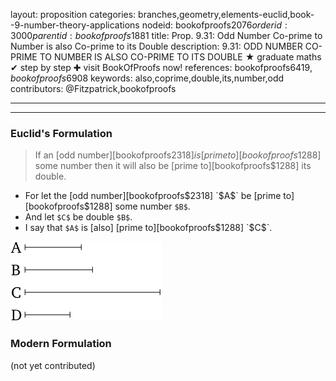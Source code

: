 layout: proposition
categories: branches,geometry,elements-euclid,book--9-number-theory-applications
nodeid: bookofproofs$2076
orderid: 3000
parentid: bookofproofs$1881
title: Prop. 9.31: Odd Number Co-prime to Number is also Co-prime to its Double
description: 9.31: ODD NUMBER CO-PRIME TO NUMBER IS ALSO CO-PRIME TO ITS DOUBLE &#9733; graduate maths &#10004; step by step &#10010; visit BookOfProofs now!
references: bookofproofs$6419,bookofproofs$6908
keywords: also,coprime,double,its,number,odd
contributors: @Fitzpatrick,bookofproofs

---


---

### Euclid's Formulation

> If an [odd number][bookofproofs$2318] is [prime to][bookofproofs$1288] some number then it will also be [prime to][bookofproofs$1288] its double.
* For let the [odd number][bookofproofs$2318] `$A$` be [prime to][bookofproofs$1288] some number `$B$`.
* And let `$C$` be double `$B$`.
* I say that `$A$` is [also] [prime to][bookofproofs$1288] `$C$`.

![fig31e](https://github.com/bookofproofs/bookofproofs.github.io/blob/main/_sources/_assets/images/euclid/Book09/fig31e.png?raw=true)



### Modern Formulation

(not yet contributed)
